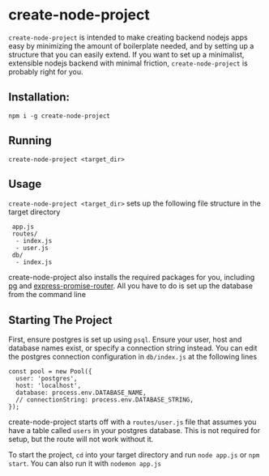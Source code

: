 # create-node-project

`create-node-project` is intended to make creating backend nodejs apps easy by minimizing the amount of boilerplate needed, and by setting up a structure that you can easily extend. If you want to set up a minimalist, extensible nodejs backend with minimal friction, `create-node-project` is probably right for you. 

## Installation:
`npm i -g create-node-project`

## Running
`create-node-project <target_dir>` 

## Usage
`create-node-project <target_dir>` sets up the following file structure in the target directory 

```
 app.js
 routes/
  - index.js
  - user.js
 db/
  - index.js
```

create-node-project also installs the required packages for you, including [pg](https://www.npmjs.com/package/pg) and [express-promise-router](https://www.npmjs.com/package/express-promise-router). All you have to do is set up the database from the command line

## Starting The Project

First, ensure postgres is set up using `psql`. Ensure your user, host and database names exist, or specify a connection string instead. You can edit the postgres connection configuration in `db/index.js` at the following lines

```
const pool = new Pool({
  user: 'postgres',
  host: 'localhost',
  database: process.env.DATABASE_NAME,
  // connectionString: process.env.DATABASE_STRING,
});
```

create-node-project starts off with a `routes/user.js` file that assumes you have a table called `users` in your postgres database. This is not required for setup, but the route will not work without it. 

To start the project, `cd` into your target directory and run `node app.js` or `npm start`. You can also run it with `nodemon app.js` 

